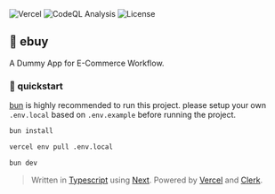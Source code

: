 <div>
  <img alt="Vercel" src="https://deploy-badge.vercel.app?url=https://ebuy.au.auth0.com&logo=vercel&name=vercel" />
  <img alt="CodeQL Analysis" src="https://github.com/ezralazuardy/ebuy/actions/workflows/github-code-scanning/codeql/badge.svg" />
  <img alt="License" src="https://img.shields.io/github/license/ezralazuardy/ebuy" />
</div>

## 🛒 ebuy

A Dummy App for E-Commerce Workflow.

### 🚀 quickstart

[bun](https://bun.sh) is highly recommended to run this project. please setup your own `.env.local` based on `.env.example` before running the project.

```bash
bun install

vercel env pull .env.local

bun dev
```

> Written in [Typescript](https://typescriptlang.org) using [Next](https://nextjs.org). Powered by [Vercel](https://vercel.com) and [Clerk](https://clerk.com).

